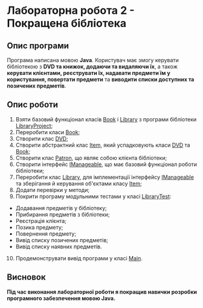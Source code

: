 # Лабораторна робота 2 - Покращена бібліотека

## Опис програми

Програма написана мовою **Java**. Користувач має змогу керувати бібліотекою з **DVD та книжок, додаючи та видаляючи їх**, а також **керувати клієнтами, реєструвати їх, надавати предмети їм у користування, повертати предмети** та **виводити списки доступних та позичених предметів**.

## Опис роботи

1. Взяти базовий функціонал класів [Book] і [Library] з програми бібліотеки [LibraryProject];
2. Переробити класи [Book];
3. Створити клас [DVD];
4. Створити абстрактний клас [Item], який успадковують класи [DVD] та [Book];
5. Створити клас [Patron], що являє собою клієнта бібліотеки;
6. Створити інтерфейс [IManageable], що має базовий функціонал роботи бібліотеки;
7. Переробити клас [Library], для імплементації інтерфейсу [IManageable] та зберігання й керування об'єктами класу [Item];
8. Додати перевірки у методи;
9. Покрити програму модульними тестами у класі [LibraryTest]:
- Додавання предметів у бібліотеку;
- Прибирання предметів з бібліотеки;
- Реєстрація клієнта;
- Позика предмету;
- Повернення предмету;
- Вивід списку позичених предметів;
- Вивід списку наявних предметів.
10. Продемонструвати вивід програми у класі [Main].

## Висновок

**Під час виконання лабораторної роботи я покращив навички розробки програмного забезпечення мовою Java.**

[Item]: src/main/java/org/example/Item.java
[Book]: src/main/java/org/example/Book.java
[DVD]: src/main/java/org/example/DVD.java
[Patron]: src/main/java/org/example/Patron.java
[IManageable]: src/main/java/org/example/IManageable.java
[Library]: src/main/java/org/example/Library.java
[LibraryProject]: https://github.com/MihaVar/Java_Library
[LibraryTest]: src/test/java/LibraryTest.java
[Main]: src/main/java/org/example/Main.java
